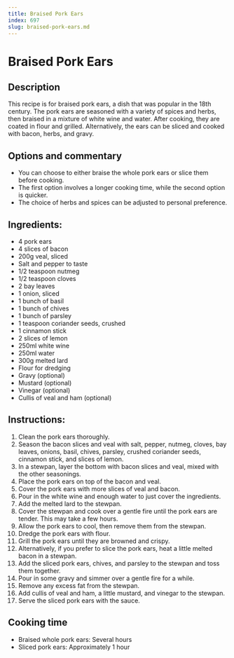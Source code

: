 ```yaml
---
title: Braised Pork Ears
index: 697
slug: braised-pork-ears.md
---
```


# Braised Pork Ears

## Description
This recipe is for braised pork ears, a dish that was popular in the 18th century. The pork ears are seasoned with a variety of spices and herbs, then braised in a mixture of white wine and water. After cooking, they are coated in flour and grilled. Alternatively, the ears can be sliced and cooked with bacon, herbs, and gravy. 

## Options and commentary
- You can choose to either braise the whole pork ears or slice them before cooking.
- The first option involves a longer cooking time, while the second option is quicker.
- The choice of herbs and spices can be adjusted to personal preference.

## Ingredients:
- 4 pork ears
- 4 slices of bacon
- 200g veal, sliced
- Salt and pepper to taste
- 1/2 teaspoon nutmeg
- 1/2 teaspoon cloves
- 2 bay leaves
- 1 onion, sliced
- 1 bunch of basil
- 1 bunch of chives
- 1 bunch of parsley
- 1 teaspoon coriander seeds, crushed
- 1 cinnamon stick
- 2 slices of lemon
- 250ml white wine
- 250ml water
- 300g melted lard
- Flour for dredging
- Gravy (optional)
- Mustard (optional)
- Vinegar (optional)
- Cullis of veal and ham (optional)

## Instructions:
1. Clean the pork ears thoroughly.
2. Season the bacon slices and veal with salt, pepper, nutmeg, cloves, bay leaves, onions, basil, chives, parsley, crushed coriander seeds, cinnamon stick, and slices of lemon.
3. In a stewpan, layer the bottom with bacon slices and veal, mixed with the other seasonings.
4. Place the pork ears on top of the bacon and veal.
5. Cover the pork ears with more slices of veal and bacon.
6. Pour in the white wine and enough water to just cover the ingredients.
7. Add the melted lard to the stewpan.
8. Cover the stewpan and cook over a gentle fire until the pork ears are tender. This may take a few hours.
9. Allow the pork ears to cool, then remove them from the stewpan.
10. Dredge the pork ears with flour.
11. Grill the pork ears until they are browned and crispy.
12. Alternatively, if you prefer to slice the pork ears, heat a little melted bacon in a stewpan.
13. Add the sliced pork ears, chives, and parsley to the stewpan and toss them together.
14. Pour in some gravy and simmer over a gentle fire for a while.
15. Remove any excess fat from the stewpan.
16. Add cullis of veal and ham, a little mustard, and vinegar to the stewpan.
17. Serve the sliced pork ears with the sauce.

## Cooking time
- Braised whole pork ears: Several hours
- Sliced pork ears: Approximately 1 hour